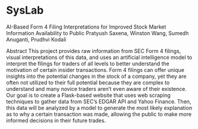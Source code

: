 # SysLab
AI-Based Form 4 Filing Interpretations for Improved Stock Market Information Availability to Public 
Pratyush Saxena, Winston Wang, Sumedh Anuganti, Prudhvi Kodali



Abstract 
This project provides raw information from SEC Form 4 filings, visual interpretations of this data, and uses an artificial intelligence model to interpret the filings for traders of all levels to better understand the motivation of certain insider transactions. Form 4 filings can offer unique insights into the potential changes in the stock of a company, yet they are often not utilized to their full potential because they are complex to understand and many novice traders aren’t even aware of their existence. Our goal is to create a Flask-based website that uses web scraping techniques to gather data from SEC’s EDGAR API and Yahoo Finance. Then, this data will be analyzed by a model to generate the most likely explanation as to why a certain transaction was made, allowing the public to make more informed decisions in their future trades.


